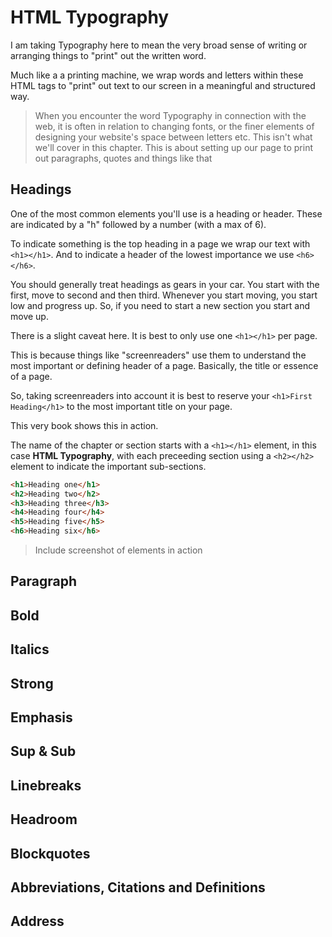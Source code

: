 # HTML Typography

I am taking Typography here to mean the very broad sense of writing or arranging things to "print" out the written word.

Much like a a printing machine, we wrap words and letters within these HTML tags to "print" out text to our screen in a meaningful and structured way.

> When you encounter the word Typography in connection with the web, it is often in relation to changing fonts, or the finer elements of designing your website's space between letters etc. This isn't what we'll cover in this chapter. This is about setting up our page to print out paragraphs, quotes and things like that

## Headings

One of the most common elements you'll use is a heading or header. These are indicated by a "h" followed by a number (with a max of 6). 

To indicate something is the top heading in a page we wrap our text with ```<h1></h1>```. And to indicate a header of the lowest importance we use ```<h6></h6>```.

You should generally treat headings as gears in your car. You start with the first, move to second and then third. Whenever you start moving, you start low and progress up. So, if you need to start a new section you start and move up.

There is a slight caveat here. It is best to only use one ```<h1></h1>``` per page.

This is because things like "screenreaders" use them to understand the most important or defining header of a page. Basically, the title or essence of a page.

So, taking screenreaders into account it is best to reserve your ```<h1>First Heading</h1>``` to the most important title on your page.

This very book shows this in action. 

The name of the chapter or section starts with a ```<h1></h1>``` element, in this case **HTML Typography**, with each preceeding section using a ```<h2></h2>``` element to indicate the important sub-sections.

```html
<h1>Heading one</h1>
<h2>Heading two</h2>
<h3>Heading three</h3>
<h4>Heading four</h4>
<h5>Heading five</h5>
<h6>Heading six</h6>
```

> Include screenshot of elements in action

## Paragraph

## Bold

## Italics

## Strong

## Emphasis

## Sup & Sub

## Linebreaks

## Headroom

## Blockquotes

## Abbreviations, Citations and Definitions

## Address